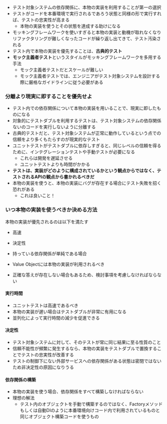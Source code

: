 - テスト対象システムの依存関係に、本物の実装を利用することが第一の選択
- テストがコードを本番環境で実行されるであろう状態と同様の形で実行すれば、テストの忠実性が高まる
	- 本物の実装を使うとその状態を達成する助けになる
- モッキングフレームワークを使いすぎると本物の実装と動機が取れなくなりリファクタリングが難しくなったコードが繰り返し出てきて、テスト汚染される
- テスト内で本物の実装を優先することは、**古典的テスト**
- **モック主義者テスト**というスタイルがモッキングフレームワークを多用する手法
	- モック主義者テストだとスケールが難しい
	- モック主義者テストでは、エンジニアがテスト対象システムを設計する際に厳格なガイドラインに従う必要がある

### 分離より現実に即することを優先せよ

- テスト内での依存関係について本物の実装を用いることで、現実に即したものになる
- 対象的にテストダブルを利用するテストは、テスト対象システムの依存関係ないのコードを実行しないように分離する
- 古典的テストだと、テスト対象システムが正常に動作しているという点での信頼をより多くもたらすのが現実的なテスト
- ユニットテストがテストダブルに依存しすぎると、同じレベルの信頼を得るために、インテグレーションテストや手動テストが必要になる
	- これらは開発を遅延させる
	- ユニットテストよりも時間がかかる
- **テストは、実装がどのように構成されているかという観点からではなく、テストされるAPIの観点から書かれるべきだ**
- 本物の実装を使うと、本物の実装にバグが存在する場合にテスト失敗を招く恐れがある
	- これは良いこと！


### いつ本物の実装を使うべきか決める方法

本物の実装が優先されるのは以下を満たす
- 高速
- 決定性
- 持っている依存関係が単純である場合

- Value Objectには本物の実装が利用されるべき
- 正確な答えが存在しない場合もあるため、検討事項を考慮しなければならない

#### 実行時間

- ユニットテストは高速であるべき
- 本物の実装が遅い場合はテストダブルが非常に有用になる
- 並列化によって実行時間の減少を促進できる

#### 决定性

- テスト対象システムに対して、そのテストが常に同じ結果に至る性質のこと
- 信頼不能性が頻繁に発生するなら、本物の実装をテストダブルで置換することでテストの忠実性が改善する
- テストの制御下にない外部サービスへの依存関係がある状態は密閉ではないため非决定性の原因になりうる

#### 依存関係の構築

- 本物の実装を使う場合、依存関係をすべて構築しなければならない
- 理想の解法
	- テスト内のオブジェクトを手動で構築するのではなく、Factoryメソッドもしくは自動DIのように本番環境向けコード内で利用されているものと同じオブジェクト構築コードを使うもの